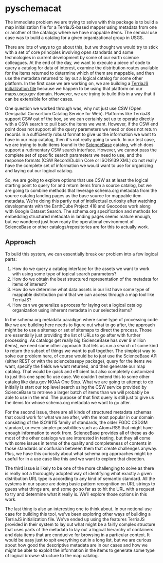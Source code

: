 # pyschemacat

The immediate problem we are trying to solve with this package is to build a map initialization file for a TerriaJS-based mapper using metadata from one or another of the catalogs where we have mappable items. The seminal use case was to build a catalog for a given organizational group in USGS.

There are lots of ways to go about this, but we thought we would try to stick with a set of core principles involving open standards and some technologies in current development by some of our earth science colleagues. At the end of the day, we want to execute a piece of code to query a catalog for data of interest, examine the distribution routes available for the items returned to determine which of them are mappable, and then use the metadata returned to lay out a logical catalog for some other platform. In the first case we are working on, we are building a [TerriaJS initialization file](https://docs.terria.io/guide/customizing/initialization-files/) because we happen to be using that platform on our maps.usgs.gov domain. However, we are trying to build this in a way that it can be extensible for other cases.

One question we worked through was, why not just use CSW (Open Geospatial Consortium Catalog Service for Web). Platforms like TerriaJS support CSW out of the box, so we can certainly set up to operate directly with a CSW search to pull back the items we want. However, if the CSW end point does not support all the query parameters we need or does not return records in a sufficiently robust format to give us the information we want to have in our map catalog, then it's not really going to work. In our test case, we are trying to build items found in the [ScienceBase](https://www.sciencebase.gov) catalog, which does support a rudimentary CSW search interface. However, we cannot pass the complete set of specific search parameters we need to use, and the response formats (CSW Record/Dublin Core or ISO19139 XML) do not really have the complete set of information we would want to use for organizing and laying out our logical catalog.

So, we are going to explore options that use CSW as at least the logical starting point to query for and return items from a source catalog, but we are going to combine methods that leverage schema.org metadata from the source catalog landing pages as the base source for mappable item metadata. We're doing this partly out of intellectual curiosity after watching developments with the EarthCube Project 418 and Geocodes work along with Google Dataset Search. The schema.org specification and methods for embedding structured metadata in landing pages seems mature enough, but we wondered just how ready the operational environment of ScienceBase or other catalogs/repositories are for this to actually work.

## Approach

To build this system, we can essentially break our problem into a few logical parts:

1. How do we query a catalog interface for the assets we want to work with using some type of topical search parameters?
2. How do we obtain the best structured representation of the metadata for items of interest?
3. How do we determine what data assets in our list have some type of mappable distribution point that we can access through a map tool like TerriaJS?
4. How can we generalize a process for laying out a logical catalog organization using inherent metadata in our selected items?

In the schema.org metadata paradigm where some type of processing code like we are building here needs to figure out what to go after, the approach might be to use a sitemap or set of sitemaps to direct the process. Those are essentially just providing the list of URLs to go after with further processing. As catalogs get really big (ScienceBase has over 9 million items), we need some other approach that lets us run a search of some kind to return the subset of things we want to pull together. The simplest way to solve our problem here, of course would be to just use the ScienceBase API (either REST or with the sciencebasepy package), query for the items we want, specify the fields we want returned, and then generate our map catalog. That would be quick and efficient but also completely customized to just this one specific use case. We couldn't extend this to some other catalog like data.gov NOAA One Stop. What we are going to attempt to do initially is start our top level search using the CSW service provided by ScienceBase to retrieve a larger batch of items than we will probably be able to use in the end. The purpose of that first query is still just to give us the items for whose schema.org metadata we want to go after.

For the second issue, there are all kinds of structured metadata schemas that could work for what we are after, with the most popular in our domain consisting of the ISO19115 family of standards, the older FGDC CSDGM standard, or even simpler possibilities such as Atom+RSS that might have enough information to work from. ScienceBase provides all of these as do most of the other catalogs we are interested in testing, but they all come with some issues in terms of the quality and completeness of contents in those standards or confusion between them that create challenges anyway. Plus, we have this curiosity about what schema.org approaches might be useful for in a use case like this and we want to explore that direction.

The third issue is likely to be one of the more challenging to solve as there is really not a thoroughly adopted way of identifying what exactly a given distribution URL type is according to any kind of semantic standard. All the systems in our space are doing basic pattern recognition on URL strings to guess what things are, and some go so far as to hit the URL with a request to try and determine what it really is. We'll explore those options in this work.

The last thing is also an interesting one to think about. In our notional use case for building this tool, we've been exploring other ways of building a TerriaJS initialization file. We've ended up using the features TerriaJS provided in their system to lay out what might be a fairly complex structure that uses parts of the metadata to lay out a logical hierarchy of containers and data items that are conducive for browsing in a particular context. It would be easy just to spit everything out in a long list, but we are curious about how good the descriptive metadata are in our cases and how we might be able to exploit the information in the items to generate some type of logical browse structure to the map catalog.
